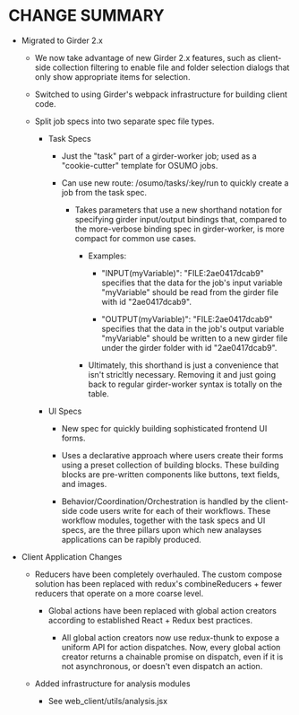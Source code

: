 
CHANGE SUMMARY
==============

  - Migrated to Girder 2.x

    - We now take advantage of new Girder 2.x features, such as client-side
      collection filtering to enable file and folder selection dialogs that only
      show appropriate items for selection.

    - Switched to using Girder's webpack infrastructure for building client
      code.

    - Split job specs into two separate spec file types.

      - Task Specs

        - Just the "task" part of a girder-worker job; used as a "cookie-cutter"
          template for OSUMO jobs.

        - Can use new route: /osumo/tasks/:key/run to quickly create a job from
          the task spec.

          - Takes parameters that use a new shorthand notation for specifying
            girder input/output bindings that, compared to the more-verbose
            binding spec in girder-worker, is more compact for common use cases.

            - Examples:

              - "INPUT(myVariable)": "FILE:2ae0417dcab9" specifies that the data
                for the job's input variable "myVariable" should be read from
                the girder file with id "2ae0417dcab9".

              - "OUTPUT(myVariable)": "FILE:2ae0417dcab9" specifies that the
                data in the job's output variable "myVariable" should be written
                to a new girder file under the girder folder with id
                "2ae0417dcab9".

            - Ultimately, this shorthand is just a convenience that isn't
              stricltly necessary.  Removing it and just going back to regular
              girder-worker syntax is totally on the table.

      - UI Specs

        - New spec for quickly building sophisticated frontend UI forms.

        - Uses a declarative approach where users create their forms using a
          preset collection of building blocks.  These building blocks are
          pre-written components like buttons, text fields, and images.

        - Behavior/Coordination/Orchestration is handled by the client-side code
          users write for each of their workflows.  These workflow modules,
          together with the task specs and UI specs, are the three pillars upon
          which new analayses applications can be rapibly produced.

  - Client Application Changes

    - Reducers have been completely overhauled.  The custom compose solution has
      been replaced with redux's combineReducers + fewer reducers that operate
      on a more coarse level.

      - Global actions have been replaced with global action creators according
        to established React + Redux best practices.

        - All global action creators now use redux-thunk to expose a uniform API
          for action dispatches.  Now, every global action creator returns a
          chainable promise on dispatch, even if it is not asynchronous, or
          doesn't even dispatch an action.

    - Added infrastructure for analysis modules

      - See web_client/utils/analysis.jsx

